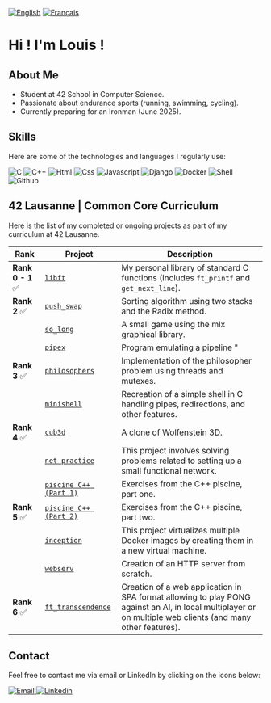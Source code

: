 


[![English](https://img.shields.io/badge/lang-en-blue.svg)](./README.md)   [![Français](https://img.shields.io/badge/lang-fr-blue.svg)](./fr/README.md) 

# Hi ! I'm Louis !

## About Me
- Student at 42 School in Computer Science.
- Passionate about endurance sports (running, swimming, cycling).
- Currently preparing for an Ironman (June 2025).

## Skills
Here are some of the technologies and languages I regularly use:

<img src="https://img.icons8.com/?size=50&id=shQTXiDQiQVR&format=png&color=000000" alt="C"> <img src="https://img.icons8.com/?size=50&id=40669&format=png&color=000000" alt="C++"> <img src="https://img.icons8.com/?size=50&id=20909&format=png&color=000000" alt="Html">
<img src="https://img.icons8.com/?size=50&id=3BTBsJs5myRy&format=png&color=000000" alt="Css">
<img src="https://img.icons8.com/?size=50&id=108784&format=png&color=000000" alt="Javascript">
<img src="https://img.icons8.com/?size=50&id=IuuVVwsdTi2v&format=png&color=000000" alt="Django">
<img src="https://img.icons8.com/?size=50&id=Wln8Z3PcXanx&format=png&color=000000" alt="Docker">
<img src="https://img.icons8.com/?size=50&id=10250&format=png&color=000000" alt="Shell">
<img src="https://img.icons8.com/?size=50&id=3tC9EQumUAuq&format=png&color=000000" alt="Github">

## 42 Lausanne | Common Core Curriculum

Here is the list of my completed or ongoing projects as part of my curriculum at 42 Lausanne.

| **Rank** | **Project**                                         | **Description**                                                                 |
|----------|----------------------------------------------------|---------------------------------------------------------------------------------|
| **Rank 0 - 1** ✅ | [`libft`](https://github.com/lrjussiau/lbift)  | My personal library of standard C functions (includes `ft_printf` and `get_next_line`). |
| **Rank 2** ✅   | [`push_swap`](https://github.com/lrjussiau/ft_push_swap)  | Sorting algorithm using two stacks and the Radix method.                   |
|          | [`so_long`](https://github.com/lrjussiau/so_long)    | A small game using the mlx graphical library.                     |
|          | [`pipex`](https://github.com/lrjussiau/pipex)     |  Program emulating a pipeline "|" between two commands.                      |
| **Rank 3** ✅   | [`philosophers`](https://github.com/lrjussiau/Philosophers) |  Implementation of the philosopher problem using threads and mutexes.                      |
|          | [`minishell`](https://github.com/lrjussiau/mini_shell)    | Recreation of a simple shell in C handling pipes, redirections, and other features.          |
| **Rank 4** ✅   | [`cub3d`](https://github.com/lrjussiau/cube3d)        | A clone of Wolfenstein 3D.                                                          |
|          | [`net practice`](https://github.com/lrjussiau/lbift) | This project involves solving problems related to setting up a small functional network.          |
|          | [`piscine C++ (Part 1)`](https://github.com/lrjussiau/CPP) | Exercises from the C++ piscine, part one.                                    |
| **Rank 5** ✅   | [`piscine C++ (Part 2)`](https://github.com/lrjussiau/CPP) | Exercises from the C++ piscine, part two.                                 
|          | [`inception`](https://github.com/lrjussiau/Inception)    | This project virtualizes multiple Docker images by creating them in a new virtual machine.      |
|          | [`webserv`](https://github.com/lrjussiau/web_serv)      | Creation of an HTTP server from scratch.                                        |
| **Rank 6** ✅   | [`ft_transcendence`](https://github.com/lrjussiau/ft_transcendence) | Creation of a web application in SPA format allowing to play PONG against an AI, in local multiplayer or on multiple web clients (and many other features). |


## Contact
Feel free to contact me via email or LinkedIn by clicking on the icons below:

<a href="mailto:lr.jussiaume@gmail.com" target="_blank">
  <img src="https://img.icons8.com/?size=100&id=7rhqrO588QcU&format=png&color=000000" alt="Email">
</a>
<a href="https://www.linkedin.com/in/louis-robert-jussiaume-166263120/" target="_blank">
  <img src="https://img.icons8.com/?size=100&id=13930&format=png&color=000000" alt="Linkedin">
</a>
